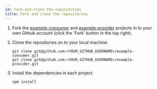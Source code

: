 ```yaml
---
id: fork-and-clone-the-repositories
title: Fork and clone the repositories
---
```


1. Fork the [example-consumer][example-consumer] and [example-provider][example-provider] projects in to your own Github account (click the 'Fork' button in the top right).
1. Clone the repositories on to your local machine.

    ```
    git clone git@github.com:<YOUR_GITHUB_USERNAME>/example-consumer.git
    git clone git@github.com:<YOUR_GITHUB_USERNAME>/example-provider.git
    ```

1. Install the dependencies in each project.

    ```
    npm install
    ```

[example-consumer]: https://github.com/pactflow/example-consumer
[example-provider]: https://github.com/pactflow/example-provider


